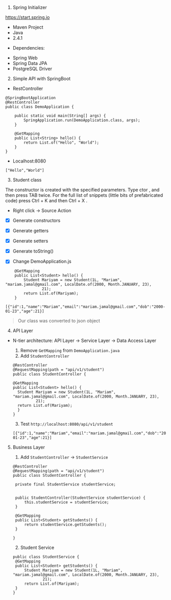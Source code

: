 1. Spring Initializer

https://start.spring.io

- Maven Project
- Java
- 2.4.1

* Dependencies:

- Spring Web
- Spring Data JPA
- PostgreSQL Driver

2. Simple API with SpringBoot

- RestController

```
@SpringBootApplication
@RestController
public class DemoApplication {

	public static void main(String[] args) {
		SpringApplication.run(DemoApplication.class, args);
	}

	@GetMapping
	public List<String> hello() {
		return List.of("Hello", "World");
	}
}
```

- Localhost:8080

```
["Hello","World"]
```

3. Student class

The constructor is created with the specified parameters. Type ctor , and then press TAB twice. For the full list of snippets (little bits of prefabricated code) press Ctrl + K and then Ctrl + X .

- Right click -> Source Action

- [x] Generate constructors
- [x] Generate getters
- [x] Generate setters
- [x] Generate toString()

- [x] Change DemoApplication.js

```
	@GetMapping
	public List<Student> hello() {
		Student Mariyam = new Student(1L, "Mariam", "mariam.jamal@gmail.com", LocalDate.of(2000, Month.JANUARY, 23),
				21);
		return List.of(Mariyam);
	}
```

```
[{"id":1,"name":"Mariam","email":"mariam.jamal@gmail.com","dob":"2000-01-23","age":21}]
```

> Our class was converted to json object

4. API Layer

- N-tier architecture: API Layer -> Service Layer -> Data Access Layer

  1.  Remove `GetMapping` from `DemoApplication.java`
  2.  Add `StudentController`

  ```
  @RestController
  @RequestMapping(path = "api/v1/student")
  public class StudentController {

  @GetMapping
  public List<Student> hello() {
  	Student Mariyam = new Student(1L, "Mariam", "mariam.jamal@gmail.com", LocalDate.of(2000, Month.JANUARY, 23),
  			21);
  	return List.of(Mariyam);
  	}
  }
  ```

  3. Test `http://localhost:8080/api/v1/student`

  ```
  [{"id":1,"name":"Mariam","email":"mariam.jamal@gmail.com","dob":"2000-01-23","age":21}]
  ```

5. Business Layer

   1. Add `StudentController` -> `StudentService`

   ```
   @RestController
   @RequestMapping(path = "api/v1/student")
   public class StudentController {

   	private final StudentService studentService;


   	public StudentController(StudentService studentService) {
   		this.studentService = studentService;
   	}

   	@GetMapping
   	public List<Student> getStudents() {
   		return studentService.getStudents();
   	}

   }
   ```

   2. Student Service

   ```
   public class StudentService {
    @GetMapping
    public List<Student> getStudents() {
        Student Mariyam = new Student(1L, "Mariam", "mariam.jamal@gmail.com", LocalDate.of(2000, Month.JANUARY, 23),
                21);
        return List.of(Mariyam);
   	}
   }
   ```
